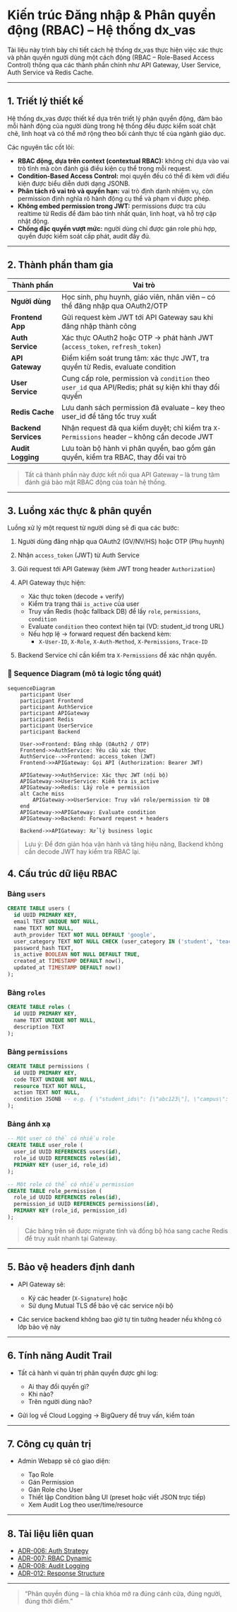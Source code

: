 # Kiến trúc Đăng nhập & Phân quyền động (RBAC) – Hệ thống dx_vas

Tài liệu này trình bày chi tiết cách hệ thống dx_vas thực hiện việc xác thực và phân quyền người dùng một cách động (RBAC – Role-Based Access Control) thông qua các thành phần chính như API Gateway, User Service, Auth Service và Redis Cache.

---

## 1. Triết lý thiết kế

Hệ thống dx_vas được thiết kế dựa trên triết lý phân quyền động, đảm bảo mỗi hành động của người dùng trong hệ thống đều được kiểm soát chặt chẽ, linh hoạt và có thể mở rộng theo bối cảnh thực tế của ngành giáo dục.

Các nguyên tắc cốt lõi:

- **RBAC động, dựa trên context (contextual RBAC):** không chỉ dựa vào vai trò tĩnh mà còn đánh giá điều kiện cụ thể trong mỗi request.
- **Condition-Based Access Control:** mọi quyền đều có thể đi kèm với điều kiện được biểu diễn dưới dạng JSONB.
- **Phân tách rõ vai trò và quyền hạn:** vai trò định danh nhiệm vụ, còn permission định nghĩa rõ hành động cụ thể và phạm vi được phép.
- **Không embed permission trong JWT:** permissions được tra cứu realtime từ Redis để đảm bảo tính nhất quán, linh hoạt, và hỗ trợ cập nhật động.
- **Chống đặc quyền vượt mức:** người dùng chỉ được gán role phù hợp, quyền được kiểm soát cấp phát, audit đầy đủ.


---

## 2. Thành phần tham gia

| Thành phần        | Vai trò                                                                 |
|-------------------|--------------------------------------------------------------------------|
| **Người dùng**     | Học sinh, phụ huynh, giáo viên, nhân viên – có thể đăng nhập qua OAuth2/OTP |
| **Frontend App**   | Gửi request kèm JWT tới API Gateway sau khi đăng nhập thành công       |
| **Auth Service**   | Xác thực OAuth2 hoặc OTP → phát hành JWT (`access_token`, `refresh_token`) |
| **API Gateway**    | Điểm kiểm soát trung tâm: xác thực JWT, tra quyền từ Redis, evaluate condition |
| **User Service**   | Cung cấp role, permission và `condition` theo `user_id` qua API/Redis; phát sự kiện khi thay đổi quyền |
| **Redis Cache**    | Lưu danh sách permission đã evaluate – key theo user_id để tăng tốc truy xuất |
| **Backend Services** | Nhận request đã qua kiểm duyệt; chỉ kiểm tra `X-Permissions` header – không cần decode JWT |
| **Audit Logging**  | Lưu toàn bộ hành vi phân quyền, bao gồm gán quyền, kiểm tra RBAC, thay đổi vai trò |

> Tất cả thành phần này được kết nối qua API Gateway – là trung tâm đánh giá bảo mật RBAC động của toàn hệ thống.

---

## 3. Luồng xác thực & phân quyền

Luồng xử lý một request từ người dùng sẽ đi qua các bước:

1. Người dùng đăng nhập qua OAuth2 (GV/NV/HS) hoặc OTP (Phụ huynh)
2. Nhận `access_token` (JWT) từ Auth Service
3. Gửi request tới API Gateway (kèm JWT trong header `Authorization`)
4. API Gateway thực hiện:
   - Xác thực token (decode + verify)
   - Kiểm tra trạng thái `is_active` của user
   - Truy vấn Redis (hoặc fallback DB) để lấy `role`, `permissions`, `condition`
   - Evaluate `condition` theo context hiện tại (VD: student_id trong URL)
   - Nếu hợp lệ → forward request đến backend kèm:
     - `X-User-ID`, `X-Role`, `X-Auth-Method`, `X-Permissions`, `Trace-ID`

5. Backend Service chỉ cần kiểm tra `X-Permissions` để xác nhận quyền.

### 🔄 Sequence Diagram (mô tả logic tổng quát)

```mermaid
sequenceDiagram
    participant User
    participant Frontend
    participant AuthService
    participant APIGateway
    participant Redis
    participant UserService
    participant Backend

    User->>Frontend: Đăng nhập (OAuth2 / OTP)
    Frontend->>AuthService: Yêu cầu xác thực
    AuthService-->>Frontend: access_token (JWT)
    Frontend->>APIGateway: Gọi API (Authorization: Bearer JWT)

    APIGateway->>AuthService: Xác thực JWT (nội bộ)
    APIGateway->>UserService: Kiểm tra is_active
    APIGateway->>Redis: Lấy role + permission
    alt Cache miss
        APIGateway->>UserService: Truy vấn role/permission từ DB
    end
    APIGateway->>APIGateway: Evaluate condition
    APIGateway->>Backend: Forward request + headers

    Backend->>APIGateway: Xử lý business logic
````

> Lưu ý: Để đơn giản hóa vận hành và tăng hiệu năng, Backend không cần decode JWT hay kiểm tra RBAC lại.

## 4. Cấu trúc dữ liệu RBAC

### Bảng `users`

```sql
CREATE TABLE users (
  id UUID PRIMARY KEY,
  email TEXT UNIQUE NOT NULL,
  name TEXT NOT NULL,
  auth_provider TEXT NOT NULL DEFAULT 'google',
  user_category TEXT NOT NULL CHECK (user_category IN ('student', 'teacher', 'staff', 'parent')),
  password_hash TEXT,
  is_active BOOLEAN NOT NULL DEFAULT TRUE,
  created_at TIMESTAMP DEFAULT now(),
  updated_at TIMESTAMP DEFAULT now()
);
````

### Bảng `roles`

```sql
CREATE TABLE roles (
  id UUID PRIMARY KEY,
  name TEXT UNIQUE NOT NULL,
  description TEXT
);
```

### Bảng `permissions`

```sql
CREATE TABLE permissions (
  id UUID PRIMARY KEY,
  code TEXT UNIQUE NOT NULL,
  resource TEXT NOT NULL,
  action TEXT NOT NULL,
  condition JSONB -- e.g. { \"student_ids\": [\"abc123\"], \"campus\": \"HCM\" }
);
```

### Bảng ánh xạ

```sql
-- Một user có thể có nhiều role
CREATE TABLE user_role (
  user_id UUID REFERENCES users(id),
  role_id UUID REFERENCES roles(id),
  PRIMARY KEY (user_id, role_id)
);

-- Một role có thể có nhiều permission
CREATE TABLE role_permission (
  role_id UUID REFERENCES roles(id),
  permission_id UUID REFERENCES permissions(id),
  PRIMARY KEY (role_id, permission_id)
);
```

> Các bảng trên sẽ được migrate tĩnh và đồng bộ hóa sang cache Redis để truy xuất nhanh tại Gateway.

---

## 5. Bảo vệ headers định danh

* API Gateway sẽ:

  * Ký các header (`X-Signature`) hoặc
  * Sử dụng Mutual TLS để bảo vệ các service nội bộ
* Các service backend không bao giờ tự tin tưởng header nếu không có lớp bảo vệ này

---

## 6. Tính năng Audit Trail

* Tất cả hành vi quản trị phân quyền được ghi log:

  * Ai thay đổi quyền gì?
  * Khi nào?
  * Trên người dùng nào?
* Gửi log về Cloud Logging → BigQuery để truy vấn, kiểm toán

---

## 7. Công cụ quản trị

* Admin Webapp sẽ có giao diện:

  * Tạo Role
  * Gán Permission
  * Gán Role cho User
  * Thiết lập Condition bằng UI (preset hoặc viết JSON trực tiếp)
  * Xem Audit Log theo user/time/resource

---

## 8. Tài liệu liên quan

* [ADR-006: Auth Strategy](../ADR/adr-006-auth-strategy.md)
* [ADR-007: RBAC Dynamic](../ADR/adr-007-rbac.md)
* [ADR-008: Audit Logging](../ADR/adr-008-audit-logging.md)
* [ADR-012: Response Structure](../ADR/adr-012-response-structure.md)

---

> “Phân quyền đúng – là chìa khóa mở ra đúng cánh cửa, đúng người, đúng thời điểm.”
